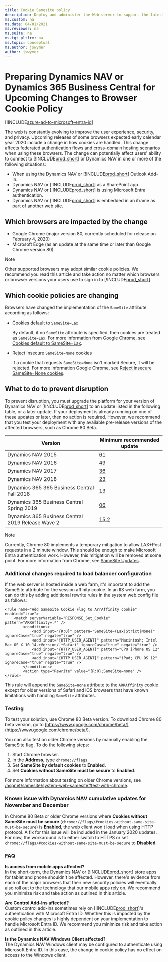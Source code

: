 ```yaml
---
title: Cookie Samesite policy
description: Deploy and administer the Web server to support the latest in browser cookie-handling policies.
ms.custom: na
ms.date: 04/01/2021
ms.reviewer: na
ms.suite: na
ms.tgt_pltfrm: na
ms.topic: conceptual
ms.author: jswymer
author: jswymer
---
```


# Preparing Dynamics NAV or Dynamics 365 Business Central for Upcoming Changes to Browser Cookie Policy

[!INCLUDE[azure-ad-to-microsoft-entra-id](~/../shared-content/shared/azure-ad-to-microsoft-entra-id.md)]

The web is constantly evolving to improve the user experience, security, and privacy. Upcoming releases of some browsers expected early calendar year 2020 include a change in how cookies are handled. This change affects federated authentication flows and cross-domain hosting scenarios when using these browsers. The change can potentially affect users' ability to connect to [!INCLUDE[prod_short](../includes/prod_short.md)] or Dynamics NAV in one or more of the following situations:

- When using the Dynamics NAV or [!INCLUDE[prod_short](../includes/prod_short.md)] Outlook Add-In.
- Dynamics NAV or [!INCLUDE[prod_short](../includes/prod_short.md)] as a SharePoint app.
- Dynamics NAV or [!INCLUDE[prod_short](../includes/prod_short.md)] is using Microsoft Entra authentication.
- Dynamics NAV or [!INCLUDE[prod_short](../includes/prod_short.md)] is embedded in an iframe as part of another web site.

## Which browsers are impacted by the change

- Google Chrome (major version 80, currently scheduled for release on February 4, 2020)
- Microsoft Edge (as an update at the same time or later than Google Chrome version 80)

> [!NOTE]
> Other supported browsers may adopt similar cookie policies. We recommend you read this article and take action no matter which browsers or browser versions your users use to sign in to [!INCLUDE[prod_short](../includes/prod_short.md)].

## Which cookie policies are changing

Browsers have changed the implementation of the `SameSite` attribute according as follows:

- Cookies default to `SameSite=Lax`

    By default, if no `SameSite` attribute is specified, then cookies are treated as `SameSite=Lax`. For more information from Google Chrome, see [Cookies default to SameSite=Lax](https://www.chromestatus.com/feature/5088147346030592).
- Reject insecure `SameSite=None` cookies

    If a cookie that requests `SameSite=None` isn't marked Secure, it will be rejected. For more information Google Chrome, see [Reject insecure SameSite=None cookies](https://www.chromestatus.com/feature/5633521622188032).


## What to do to prevent disruption

To prevent disruption, you must upgrade the platform for your version of Dynamics NAV or [!INCLUDE[prod_short](../includes/prod_short.md)] to an update listed in the following table, or a later update. If your deployment is already running on one of these updates or later, then no action is required. However, we recommend that you test your deployment with any available pre-release versions of the affected browsers, such as Chrome 80 Beta.  

|Version|Minimum recommended update|
|-------|--------------------------|
|Dynamics NAV 2015|[61](https://support.microsoft.com/help/4528700/cumulative-update-61-for-microsoft-dynamics-nav-2015-build-51641)|
|Dynamics NAV 2016|[49](https://support.microsoft.com/help/4528701/cumulative-update-49-for-microsoft-dynamics-nav-2016-build-51640)|
|Dynamics NAV 2017|[36](https://support.microsoft.com/help/4528702/cumulative-update-36-for-microsoft-dynamics-nav-2017-build-30074)|
|Dynamics NAV 2018|[23](https://support.microsoft.com/help/4528703/cumulative-update-23-for-microsoft-dynamics-nav-2018-build-37606)|
|Dynamics 365 365 Business Central Fall 2018|[13](https://support.microsoft.com/help/4528704/cumulative-update-13-for-microsoft-dynamics-365-business-central-on-pr)|
|Dynamics 365 Business Central Spring 2019|[06](https://support.microsoft.com/help/4528705/cumulative-update-06-for-microsoft-dynamics-365-business-central-sprin)|
|Dynamics 365 Business Central 2019 Release Wave 2|[15.2](https://support.microsoft.com/help/4533389/update-15-1-for-microsoft-dynamics-365-business-central-2019-release-w)|

> [!NOTE]
> Currently, Chrome 80 implements a temporary mitigation to allow LAX+Post requests in a 2 minute window. This should be enough to make Microsoft Entra authentication work. However, this mitigation will be removed at some point. For more information from Chrome, see [SameSite Updates](https://www.chromium.org/updates/same-site).


### Additional changes required to load balancer configuration

If the web server is hosted inside a web farm, it's important to add the SameSite attribute for the session affinity cookie.
In an IIS web farm, you can do this by adding additional rewrite rules in the system web.config file as follows:

```
<rule name="Add SameSite Cookie Flag to ArrAffinity cookie" enabled="true">
    <match serverVariable="RESPONSE_Set_Cookie" pattern="ARRAffinity=.*" />
        <conditions>
            <add input="{R:0}" pattern="SameSite=(Lax|Strict|None)" ignoreCase="true" negate="true" />
            <add input="{HTTP_USER_AGENT}" pattern="Macintosh; Intel Mac OS X 10_14.+Version/.*Safari" ignoreCase="true" negate="true" />
            <add input="{HTTP_USER_AGENT}" pattern="CPU iPhone OS 12" ignoreCase="true" negate="true" />
            <add input="{HTTP_USER_AGENT}" pattern="iPad; CPU OS 12" ignoreCase="true" negate="true" />
        </conditions>
        <action type="Rewrite" value="{R:0};SameSite=none" />
</rule>
```

This rule will append the `SameSite=none` attribute to the `ARRAffinity` cookie except for older versions of Safari and iOS browsers that have known limitations with handling `SameSite` attributes.


### Testing

To test your solution, use Chrome 80 Beta version. To download Chrome 80 beta version, go to [https://www.google.com/chrome/beta/](https://www.google.com/chrome/beta/).

You can also test on older Chrome versions by manually enabling the SameSite flag. To do the following steps:

1. Start Chrome browser.
2. In the **Address**, type `chrome://flags`.
3. Set **SameSite by default cookies** to **Enabled**.
5. Set **Cookies without SameSite must be secure** to **Enabled**.

For more information about testing on older Chrome versions, see [/aspnet/samesite/system-web-samesite#test-with-chrome](/aspnet/samesite/system-web-samesite#test-with-chrome).

### Known issue with Dynamics NAV cumulative updates for November and December

In Chrome 80 Beta or older Chrome versions where **Cookies without SameSite must be secure** (`chrome://flags/#cookies-without-same-site-must-be-secure`) is **Enabled**, the web client won't load when using HTTP protocol. A fix for this issue will be included in the January 2020 updates. For now, the workaround is to either switch to HTTPS or set `chrome://flags/#cookies-without-same-site-must-be-secure` to **Disabled**.

### FAQ

**Is access from mobile apps affected?**  
In the short-term, the Dynamics NAV or [!INCLUDE[prod_short](../includes/prod_short.md)] store apps for tablet and phone shouldn't be affected. However, there's evidence from each of the major browsers that their new security policies will eventually also roll out to the technology that our mobile apps rely on. We recommend you minimize risk and take action as outlined in this article.

**Are Control Add-Ins affected?**  
Custom control add-ins sometimes rely on [!INCLUDE[prod_short](../includes/prod_short.md)]'s authentication with Microsoft Entra ID. Whether this is impacted by the cookie policy changes is highly dependent on your implementation to handle Microsoft Entra ID. We recommend you minimize risk and take action as outlined in this article.

**Is the Dynamics NAV Windows Client affected?**  
The Dynamics NAV Windows client may be configured to authenticate using Microsoft Entra ID. In this case, the change in cookie policy has no effect on access to the Windows client.